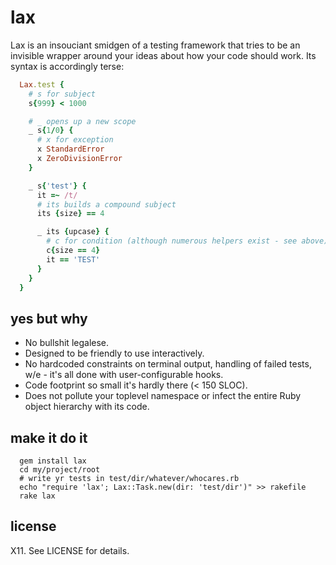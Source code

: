 lax
===
Lax is an insouciant smidgen of a testing framework that tries to be an invisible wrapper around your ideas about how your code should work. Its syntax is accordingly terse:
```ruby
  Lax.test {
    # s for subject
    s{999} < 1000

    # _ opens up a new scope
    _ s{1/0} {
      # x for exception
      x StandardError
      x ZeroDivisionError
    }

    _ s{'test'} {
      it =~ /t/
      # its builds a compound subject
      its {size} == 4

      _ its {upcase} {
        # c for condition (although numerous helpers exist - see above)
        c{size == 4}
        it == 'TEST'
      }
    }
  }
```
yes but why
-----------
* No bullshit legalese.
* Designed to be friendly to use interactively.
* No hardcoded constraints on terminal output, handling of failed tests, w/e - it's all done with user-configurable hooks.
* Code footprint so small it's hardly there (< 150 SLOC).
* Does not pollute your toplevel namespace or infect the entire Ruby object hierarchy with its code.

make it do it
-------------
```shell
  gem install lax
  cd my/project/root
  # write yr tests in test/dir/whatever/whocares.rb
  echo "require 'lax'; Lax::Task.new(dir: 'test/dir')" >> rakefile
  rake lax
```

license
-------
X11. See LICENSE for details.

